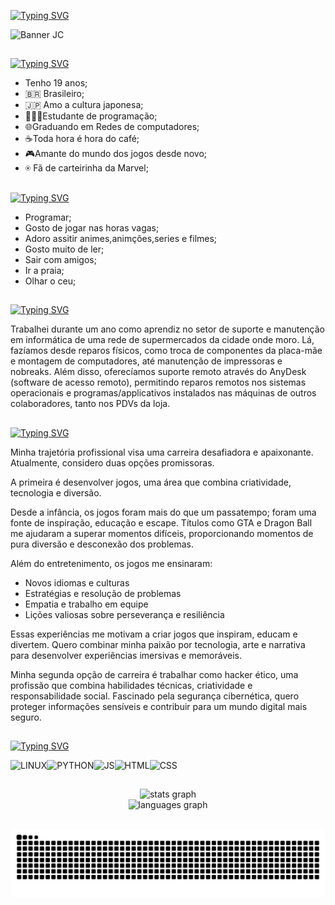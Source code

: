 <a href="https://git.io/typing-svg"><img src="https://readme-typing-svg.demolab.com?font=VT323&size=33&pause=1000&color=41B8D5&center=&vCenter=&repeat=&random=&width=435&lines=Olá,+bem+vindo(a)+ao+meu+GitHub+!" alt="Typing SVG" /></a>

![Banner JC](https://github.com/user-attachments/assets/b00c1eb8-8393-4e85-98e6-3dfc1605eb0d)
##

<a href="https://git.io/typing-svg"><img src="https://readme-typing-svg.demolab.com?font=VT323&size=33&pause=1000&color=41B8D5&center=&vCenter=&repeat=&random=&width=435&lines=Sobre+mim%3A" alt="Typing SVG" /></a>
- Tenho 19 anos;
- 🇧🇷 Brasileiro;
- 🇯🇵 Amo a cultura japonesa;
- 👨🏻‍💻Estudante de programação;
- 🌐Graduando em Redes de computadores;
- ☕Toda hora é hora do café;
- 🎮Amante do mundo dos jogos desde novo;
- ⍟ Fã de carteirinha da Marvel;
##

<a href="https://git.io/typing-svg"><img src="https://readme-typing-svg.demolab.com?font=VT323&size=33&pause=1000&color=41B8D5&center=&vCenter=&repeat=&random=&width=435&lines=Hobbies%3A" alt="Typing SVG" /></a>

- Programar;
- Gosto de jogar nas horas vagas;
- Adoro assitir animes,animções,series e filmes;
- Gosto muito de ler;
- Sair com amigos;
- Ir a praia;
- Olhar o ceu;
##

<a href="https://git.io/typing-svg"><img src="https://readme-typing-svg.demolab.com?font=VT323&size=33&pause=1000&color=41B8D5&center=&vCenter=&repeat=&random=&width=435&lines=Minhas+experiências%3A" alt="Typing SVG" /></a>

Trabalhei durante um ano como aprendiz no setor de suporte e manutenção em informática de uma rede de supermercados da cidade onde moro. Lá, fazíamos desde reparos físicos, como troca de componentes da placa-mãe e montagem de computadores, até manutenção de impressoras e nobreaks. Além disso, oferecíamos suporte remoto através do AnyDesk (software de acesso remoto), permitindo reparos remotos nos sistemas operacionais e programas/applicativos instalados nas máquinas de outros colaboradores, tanto nos PDVs da loja.
##

<a href="https://git.io/typing-svg"><img src="https://readme-typing-svg.demolab.com?font=VT323&size=33&pause=1000&color=41B8D5&center=&vCenter=&repeat=&random=&width=435&lines=Que+área+pretendo+seguir%3A" alt="Typing SVG" /></a>

Minha trajetória profissional visa uma carreira desafiadora e apaixonante. Atualmente, considero duas opções promissoras. 

A primeira é desenvolver jogos, uma área que combina criatividade, tecnologia e diversão.

Desde a infância, os jogos foram mais do que um passatempo; foram uma fonte de inspiração, educação e escape. Títulos como GTA e Dragon Ball me ajudaram a superar momentos difíceis, proporcionando momentos de pura diversão e desconexão dos problemas.

Além do entretenimento, os jogos me ensinaram:

- Novos idiomas e culturas
- Estratégias e resolução de problemas
- Empatia e trabalho em equipe
- Lições valiosas sobre perseverança e resiliência

Essas experiências me motivam a criar jogos que inspiram, educam e divertem. Quero combinar minha paixão por tecnologia, arte e narrativa para desenvolver experiências imersivas e memoráveis.

Minha segunda opção de carreira é trabalhar como hacker ético, uma profissão que combina habilidades técnicas, criatividade e responsabilidade social. Fascinado pela segurança cibernética, quero proteger informações sensíveis e contribuir para um mundo digital mais seguro.
##

<a href="https://git.io/typing-svg"><img src="https://readme-typing-svg.demolab.com?font=VT323&size=33&pause=1000&color=41B8D5&center=&vCenter=&repeat=&random=&width=435&lines=O+que+estou+aprendendo%3A" alt="Typing SVG" /></a>

![LINUX](https://icongr.am/devicon/linux-original.svg?size=100&color=currentColor)![PYTHON](https://icongr.am/devicon/python-original.svg?size=100&color=currentColor)![JS](https://icongr.am/devicon/javascript-original.svg?size=100&color=currentColor)![HTML](https://icongr.am/devicon/html5-original.svg?size=100&color=currentColor)![CSS](https://icongr.am/devicon/css3-original.svg?size=100&color=currentColor)
##

<div align="center">
  <img src="https://github-readme-stats.vercel.app/api?username=Juliocesar1704&hide_title=false&hide_rank=false&show_icons=true&include_all_commits=true&count_private=true&disable_animations=false&theme=tokyonight&locale=pt-br&hide_border=false&order=1" height="150" alt="stats graph" /> <br>
  <img src="https://github-readme-stats.vercel.app/api/top-langs?username=Juliocesar1704&locale=pt-br&hide_title=false&layout=compact&card_width=320&langs_count=5&theme=tokyonight&hide_border=false&order=2" height="150" alt="languages graph" /> <br>

  ##

<img src="https://raw.githubusercontent.com/Juliocesar1704/Juliocesar1704/output/snake.svg" alt="Snake animation" />

